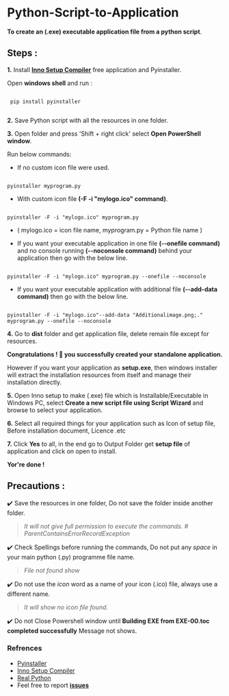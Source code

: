 # Python-Script-to-Application

**To create an (.exe) executable application file from a python script**.

## Steps :

**1.** Install **[Inno Setup Compiler](tools/innosetup-6.1.2.exe)** free application and Pyinstaller. </br>

 Open **windows shell** and run :
   
```

 pip install pyinstaller   
 
```
**2.** Save Python script with all the resources in one folder.

**3.** Open folder and press 'Shift + right click' select **Open PowerShell window**.


Run below commands:

* If no custom icon file were used.
```

pyinstaller myprogram.py

```

* With custom icon file **(-F -i "mylogo.ico" command)**.
   
```

pyinstaller -F -i "mylogo.ico" myprogram.py

```
* ( mylogo.ico = icon file name, myprogram.py = Python file name )
   
   
* If you want your executable application in one file **(--onefile command)** and no console running **(--noconsole command)** behind your application then go with the below line.
  
```

pyinstaller -F -i "mylogo.ico" myprogram.py --onefile --noconsole

```
                                                        
* If you want your executable application with additional file **(--add-data command)** then go with the below line.
  
```

pyinstaller -F -i "mylogo.ico"--add-data "Additionalimage.png;." myprogram.py --onefile --noconsole

```
**4.** Go to **dist** folder and get application file, delete remain file except for resources.</br>
 

  **Congratulations ! 🤩 you successfully created your standalone application.**</br>

However if you want your application as **setup.exe**, then windows installer will extract the installation resources from itself and manage their installation directly.</br>

**5.** Open Inno setup to make (.exe) file which is Installable/Executable in Windows PC, select **Create a new script file using Script Wizard** and browse to select your application.</br>


**6.** Select all required things for your application such as Icon of setup file, Before installation document, Licence .etc</br>

   
**7.** Click  **Yes** to all, in the end go to Output Folder get **setup file**  of application and click on open to install.</br>


**Yor're done !**

## Precautions :
:heavy_check_mark: Save the resources in one folder, Do not save the folder inside another folder.

> *It will not give full permission to execute the commands. # ParentContainsErrorRecordException*


:heavy_check_mark: Check Spellings before running the commands, Do not put any _space_ in your main python (.py) programme file name.

> *File not found show*

:heavy_check_mark: Do not use the _icon_ word as a name of your icon (.ico) file, always use a different name.

> *It will show no icon file found.*

:heavy_check_mark: Do not Close Powershell window until **Building EXE from EXE-00.toc completed successfully** 
Message not shows.</br>

### Refrences
* [Pyinstaller](https://pyinstaller.readthedocs.io/en/stable/operating-mode.html)
* [Inno Setup Compiler](https://jrsoftware.org/isdl.php)</br>
* [Real Python](https://realpython.com/pyinstaller-python/#:~:text=PyInstaller%20supports%20making%20executables%20for,machine%20for%20each%20supported%20OS)
* Feel free to report <b>[issues](https://github.com/Abhijeetbyte/Python-Script-to-Application/issues/new)</b>
 

